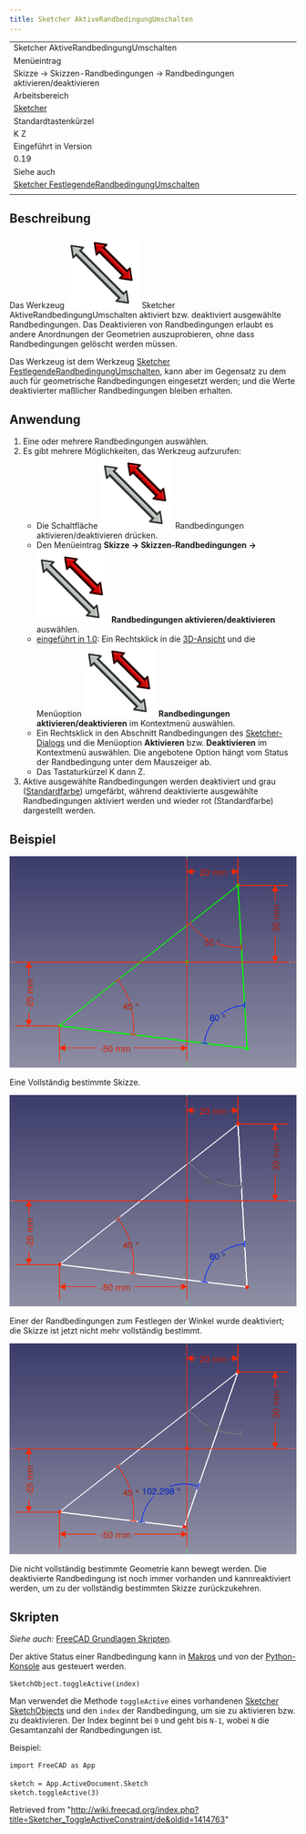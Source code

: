 ```yaml
---
title: Sketcher AktiveRandbedingungUmschalten
---
```


|                                                                                                                           |
| ------------------------------------------------------------------------------------------------------------------------- |
| Sketcher AktiveRandbedingungUmschalten                                                                                    |
| Menüeintrag                                                                                                               |
| Skizze → Skizzen-Randbedingungen → Randbedingungen aktivieren/deaktivieren                                                |
| Arbeitsbereich                                                                                                            |
| [Sketcher](/Sketcher_Workbench/de "Sketcher Workbench/de")                                                                |
| Standardtastenkürzel                                                                                                      |
| K Z                                                                                                                       |
| Eingeführt in Version                                                                                                     |
| 0.19                                                                                                                      |
| Siehe auch                                                                                                                |
| [Sketcher FestlegendeRandbedingungUmschalten](/Sketcher_ToggleDrivingConstraint/de "Sketcher ToggleDrivingConstraint/de") |
|                                                                                                                           |

## Beschreibung

Das Werkzeug ![](/src/assets/images/Sketcher_ToggleActiveConstraint.svg) Sketcher AktiveRandbedingungUmschalten aktiviert bzw. deaktiviert ausgewählte Randbedingungen. Das Deaktivieren von Randbedingungen erlaubt es andere Anordnungen der Geometrien auszuprobieren, ohne dass Randbedingungen gelöscht werden müssen.

Das Werkzeug ist dem Werkzeug [Sketcher FestlegendeRandbedingungUmschalten](/Sketcher_ToggleDrivingConstraint/de "Sketcher ToggleDrivingConstraint/de"), kann aber im Gegensatz zu dem auch für geometrische Randbedingungen eingesetzt werden; und die Werte deaktivierter maßlicher Randbedingungen bleiben erhalten.

## Anwendung

1. Eine oder mehrere Randbedingungen auswählen.
2. Es gibt mehrere Möglichkeiten, das Werkzeug aufzurufen:
   - Die Schaltfläche ![](/src/assets/images/Sketcher_ToggleActiveConstraint.svg) Randbedingungen aktivieren/deaktivieren drücken.
   - Den Menüeintrag **Skizze → Skizzen-Randbedingungen → ![](/src/assets/images/Sketcher_ToggleActiveConstraint.svg) Randbedingungen aktivieren/deaktivieren** auswählen.
   - [eingeführt in 1.0](/Release_notes_1.0/de "Release notes 1.0/de"): Ein Rechtsklick in die [3D-Ansicht](/3D_view/de "3D view/de") und die Menüoption **![](/src/assets/images/Sketcher_ToggleActiveConstraint.svg) Randbedingungen aktivieren/deaktivieren** im Kontextmenü auswählen.
   - Ein Rechtsklick in den Abschnitt Randbedingungen des [Sketcher-Dialogs](/Sketcher_Dialog/de "Sketcher Dialog/de") und die Menüoption **Aktivieren** bzw. **Deaktivieren** im Kontextmenü auswählen. Die angebotene Option hängt vom Status der Randbedingung unter dem Mauszeiger ab.
   - Das Tastaturkürzel K dann Z.
3. Aktive ausgewählte Randbedingungen werden deaktiviert und grau ([Standardfarbe](/Sketcher_Preferences/de#Darstellung "Sketcher Preferences/de")) umgefärbt, während deaktivierte ausgewählte Randbedingungen aktiviert werden und wieder rot (Standardfarbe) dargestellt werden.

## Beispiel

![](/src/assets/images/Sketcher_ToggleActiveConstraint_example_active.png)

Eine Vollständig bestimmte Skizze‎.

![](/src/assets/images/Sketcher_ToggleActiveConstraint_example_disabled_1.png)

Einer der Randbedingungen zum Festlegen der Winkel wurde deaktiviert; die Skizze ist jetzt nicht mehr vollständig bestimmt.

![](/src/assets/images/Sketcher_ToggleActiveConstraint_example_disabled_2.png)

Die nicht vollständig bestimmte Geometrie kann bewegt werden. Die deaktivierte Randbedingung ist noch immer vorhanden und kannreaktiviert werden, um zu der vollständig bestimmten Skizze zurückzukehren.

## Skripten

_Siehe auch:_ [FreeCAD Grundlagen Skripten](/FreeCAD_Scripting_Basics/de "FreeCAD Scripting Basics/de").

Der aktive Status einer Randbedingung kann in [Makros](/Macros/de "Macros/de") und von der [Python-Konsole](/Python_console/de "Python console/de") aus gesteuert werden.

```
SketchObject.toggleActive(index)

```

Man verwendet die Methode `toggleActive` eines vorhandenen [Sketcher SketchObjects](/Sketcher_SketchObject/de "Sketcher SketchObject/de") und den `index` der Randbedingung, um sie zu aktivieren bzw. zu deaktivieren. Der Index beginnt bei `0` und geht bis `N-1`, wobei `N` die Gesamtanzahl der Randbedingungen ist.

Beispiel:

```
import FreeCAD as App

sketch = App.ActiveDocument.Sketch
sketch.toggleActive(3)

```

Retrieved from "<http://wiki.freecad.org/index.php?title=Sketcher_ToggleActiveConstraint/de&oldid=1414763>"
